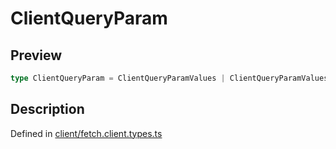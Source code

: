 
      
# ClientQueryParam

<div class="api-docs__section" data-reactroot="">

## Preview

</div><div class="api-docs__preview type single" data-reactroot="">

```ts
type ClientQueryParam = ClientQueryParamValues | ClientQueryParamValues[] | Record<string, ClientQueryParamValues>;
```

</div><div class="api-docs__section" data-reactroot="">

## Description

</div><div class="api-docs__description" data-reactroot=""><span class="api-docs__do-not-parse">



</span></div><div class="api-docs__definition" data-reactroot="">

Defined in [client/fetch.client.types.ts](https://github.com/BetterTyped/hyper-fetch/blob/089b54eb/packages/core/src/client/fetch.client.types.ts#L24)

</div>